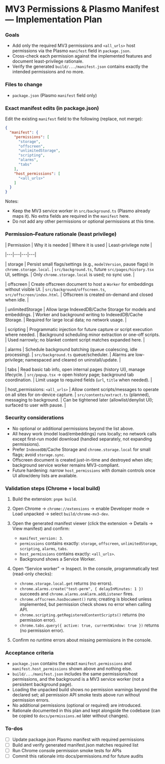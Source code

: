 <!-- ff90a897-22f6-4b48-a52d-bf4aaa3001cd 3d00d6ae-c158-4ddb-85b9-f58859ad5613 -->
# MV3 Permissions & Plasmo Manifest — Implementation Plan

### Goals

- Add only the required MV3 permissions and `<all_urls>` host permissions via the Plasmo `manifest` field in `package.json`.
- Cross-check each permission against the implemented features and document least-privilege rationale.
- Verify the generated `build/.../manifest.json` contains exactly the intended permissions and no more.

### Files to change

- `package.json` (Plasmo `manifest` field only)

### Exact manifest edits (in package.json)

Edit the existing `manifest` field to the following (replace, not merge):

```json
{
  "manifest": {
    "permissions": [
      "storage",
      "offscreen",
      "unlimitedStorage",
      "scripting",
      "alarms",
      "tabs"
    ],
    "host_permissions": [
      "<all_urls>"
    ]
  }
}
```

Notes:

- Keep the MV3 service worker in `src/background.ts` (Plasmo already maps it). No extra fields are required in the `manifest` here.
- Do not add any other permissions or optional permissions at this time.

### Permission–Feature rationale (least privilege)

| Permission | Why it is needed | Where it is used | Least-privilege note |

|---|---|---|---|

| storage | Persist small flags/settings (e.g., `modelVersion`, pause flags) in `chrome.storage.local`. | `src/background.ts`, future `src/pages/history.tsx` UI, settings. | Only `chrome.storage.local` is used; no sync use. |

| offscreen | Create offscreen document to host a `Worker` for embeddings without visible UI. | `src/background/offscreen.ts`, `src/offscreen/index.html`. | Offscreen is created on-demand and closed when idle. |

| unlimitedStorage | Allow large IndexedDB/Cache Storage for models and embeddings. | Worker and background writing to IndexedDB/Cache Storage. | Required for large local data; no network usage. |

| scripting | Programmatic injection for future capture or script execution where needed. | Background scheduling minor extraction or one-off scripts. | Used narrowly; no blanket content script matches expanded here. |

| alarms | Schedule background batching (queue coalescing, idle processing). | `src/background.ts` queue/scheduler. | Alarms are low-privilege; namespaced and cleared on uninstall/update. |

| tabs | Read basic tab info, open internal pages (history UI), manage lifecycle. | `src/popup.tsx` → open history page; background tab coordination. | Limit usage to required fields (`url`, `title` when needed). |

| host_permissions: `<all_urls>` | Allow content scripts/messages to operate on all sites for on-device capture. | `src/contents/extract.ts` (planned), messaging to background. | Can be tightened later (allowlist/denylist UI); surfaced to user with pause. |

### Security considerations

- No optional or additional permissions beyond the list above.
- All heavy work (model load/embeddings) runs locally; no network calls except first-run model download (handled separately, not expanding permissions).
- Prefer `IndexedDB`/Cache Storage and `chrome.storage.local` for small flags; avoid `storage.sync`.
- Offscreen document is created just-in-time and destroyed when idle; background service worker remains MV3-compliant.
- Future hardening: narrow `host_permissions` with domain controls once UI allow/deny lists are available.

### Validation steps (Chrome + local build)

1. Build the extension: `pnpm build`.
2. Open Chrome → `chrome://extensions` → enable Developer mode → Load unpacked → select `build/chrome-mv3-dev`.
3. Open the generated manifest viewer (click the extension → Details → View manifest) and confirm:

   - `manifest_version: 3`.
   - `permissions` contains exactly: `storage`, `offscreen`, `unlimitedStorage`, `scripting`, `alarms`, `tabs`.
   - `host_permissions` contains exactly: `<all_urls>`.
   - Background shows a Service Worker.

4. Open “Service worker” → Inspect. In the console, programmatically test (read-only checks):

   - `chrome.storage.local.get` returns (no errors).
   - `chrome.alarms.create("test-perm", { delayInMinutes: 1 })` succeeds and `chrome.alarms.onAlarm.addListener` fires.
   - `chrome.offscreen.hasDocument()` runs; creating is blocked unless implemented, but permission check shows no error when calling API.
   - `chrome.scripting.getRegisteredContentScripts()` returns (no permission error).
   - `chrome.tabs.query({ active: true, currentWindow: true })` returns (no permission error).

5. Confirm no runtime errors about missing permissions in the console.

### Acceptance criteria

- `package.json` contains the exact `manifest.permissions` and `manifest.host_permissions` shown above and nothing else.
- `build/.../manifest.json` includes the same permissions/host permissions, and the background is a MV3 service worker (not a persistent background page).
- Loading the unpacked build shows no permission warnings beyond the declared set; all permission API smoke tests above run without permission errors.
- No additional permissions (optional or required) are introduced.
- Rationale documented in this plan and kept alongside the codebase (can be copied to `docs/permissions.md` later without changes).

### To-dos

- [ ] Update package.json Plasmo manifest with required permissions
- [ ] Build and verify generated manifest.json matches required list
- [ ] Run Chrome console permission smoke tests for APIs
- [ ] Commit this rationale into docs/permissions.md for future audits